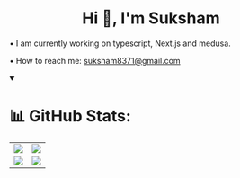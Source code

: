 <h1 align="center">Hi 👋, I'm Suksham</h1>



• I am currently working on typescript, Next.js and medusa.

• How to reach me: suksham8371@gmail.com



<details open>
<summary>
	
# 📊 GitHub Stats:

</summary>
<table>
  <tr>
    <td>
      <a href="https://github.com/suksham11/">
        <img src="https://github-readme-streak-stats.herokuapp.com/?user=suksham11&theme=chartreuse-dark&hide_border=false">
      </a>
    </td>
    <td>
      <a href="https://github.com/suksham11/">
        <img src="http://github-profile-summary-cards.vercel.app/api/cards/profile-details?username=suksham11&theme=chartreuse_dark">
      </a>
    </td>
  </tr>
  <tr>
    <td>
      <a href="https://github.com/suksham11/">
        <img src="https://github-readme-stats.vercel.app/api?username=suksham11&theme=chartreuse-dark&hide_border=false&include_all_commits=true&count_private=true&custom_title=My%20GitHub%20Stats">
      </a>
    </td>
    <td>
      <a href="https://github.com/suksham11/">
        <img src="https://github-readme-stats.vercel.app/api/top-langs/?username=suksham11&theme=chartreuse-dark&hide_border=false&layout=compact&langs_count=8">
      </a>
    </td>
  </tr>
</table>

</details>
